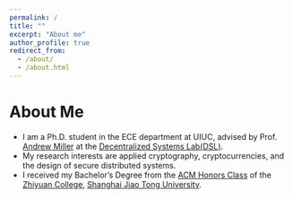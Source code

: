 ```yaml
---
permalink: /
title: ""
excerpt: "About me"
author_profile: true
redirect_from: 
  - /about/
  - /about.html
---
```


# About Me
* I am a Ph.D. student in the ECE department at UIUC, advised by Prof. [Andrew Miller](https://soc1024.ece.illinois.edu) at the [Decentralized Systems Lab(DSL)](https://decentralize.ece.illinois.edu).
* My research interests are applied cryptography, cryptocurrencies, and the design of secure distributed systems.
* I received my Bachelor’s Degree from the [ACM Honors Class](https://acm.sjtu.edu.cn/home) of the [Zhiyuan College](https://zhiyuan.sjtu.edu.cn/html/zhiyuan/index.php), [Shanghai Jiao Tong University](http://en.sjtu.edu.cn/).